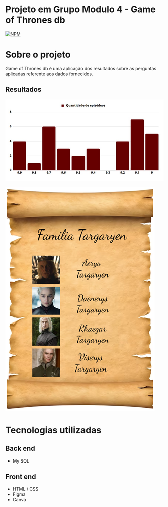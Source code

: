# Projeto em Grupo Modulo 4 - Game of Thrones db
[![NPM](https://img.shields.io/npm/l/react)](https://github.com/devsuperior/sds1-wmazoni/blob/master/LICENSE) 

# Sobre o projeto

Game of Thrones db é uma aplicação dos resultados sobre as perguntas aplicadas referente aos dados fornecidos.

## Resultados
![Web 1](https://github.com/IsabellaGimenez/game-of-thrones-db/blob/main/assets/grafico1.jpeg)

![Web 2](https://github.com/IsabellaGimenez/game-of-thrones-db/blob/main/assets/grafico2.png)


# Tecnologias utilizadas
## Back end
- My SQL

## Front end
- HTML / CSS
- Figma
- Canva



